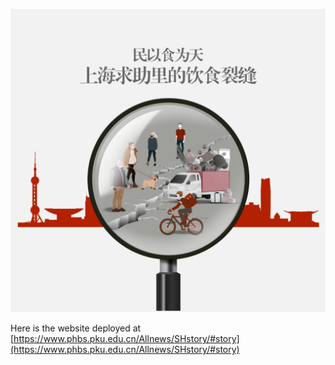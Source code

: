 
![](./src/assets/images/top.png)

Here is the website deployed at [https://www.phbs.pku.edu.cn/Allnews/SHstory/#story](https://www.phbs.pku.edu.cn/Allnews/SHstory/#story)
